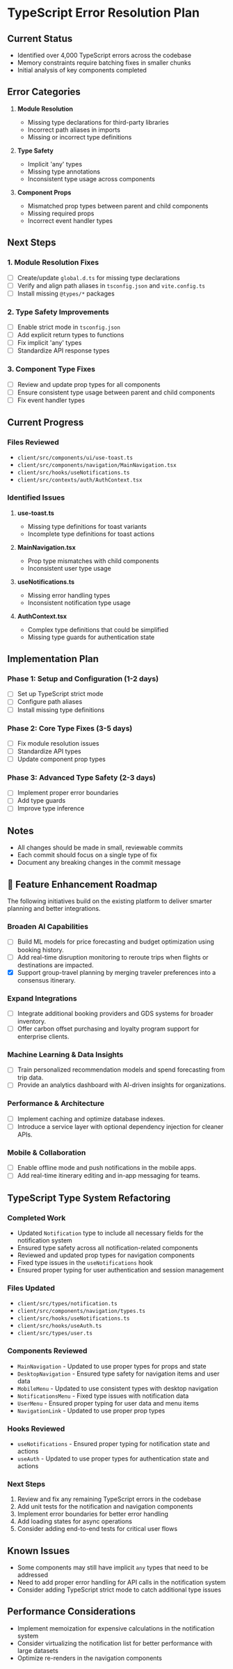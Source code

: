 # TypeScript Error Resolution Plan

## Current Status
- Identified over 4,000 TypeScript errors across the codebase
- Memory constraints require batching fixes in smaller chunks
- Initial analysis of key components completed

## Error Categories
1. **Module Resolution**
   - Missing type declarations for third-party libraries
   - Incorrect path aliases in imports
   - Missing or incorrect type definitions

2. **Type Safety**
   - Implicit 'any' types
   - Missing type annotations
   - Inconsistent type usage across components

3. **Component Props**
   - Mismatched prop types between parent and child components
   - Missing required props
   - Incorrect event handler types

## Next Steps

### 1. Module Resolution Fixes
- [ ] Create/update `global.d.ts` for missing type declarations
- [ ] Verify and align path aliases in `tsconfig.json` and `vite.config.ts`
- [ ] Install missing `@types/*` packages

### 2. Type Safety Improvements
- [ ] Enable strict mode in `tsconfig.json`
- [ ] Add explicit return types to functions
- [ ] Fix implicit 'any' types
- [ ] Standardize API response types

### 3. Component Type Fixes
- [ ] Review and update prop types for all components
- [ ] Ensure consistent type usage between parent and child components
- [ ] Fix event handler types

## Current Progress

### Files Reviewed
- `client/src/components/ui/use-toast.ts`
- `client/src/components/navigation/MainNavigation.tsx`
- `client/src/hooks/useNotifications.ts`
- `client/src/contexts/auth/AuthContext.tsx`

### Identified Issues
1. **use-toast.ts**
   - Missing type definitions for toast variants
   - Incomplete type definitions for toast actions

2. **MainNavigation.tsx**
   - Prop type mismatches with child components
   - Inconsistent user type usage

3. **useNotifications.ts**
   - Missing error handling types
   - Inconsistent notification type usage

4. **AuthContext.tsx**
   - Complex type definitions that could be simplified
   - Missing type guards for authentication state

## Implementation Plan

### Phase 1: Setup and Configuration (1-2 days)
- [ ] Set up TypeScript strict mode
- [ ] Configure path aliases
- [ ] Install missing type definitions

### Phase 2: Core Type Fixes (3-5 days)
- [ ] Fix module resolution issues
- [ ] Standardize API types
- [ ] Update component prop types

### Phase 3: Advanced Type Safety (2-3 days)
- [ ] Implement proper error boundaries
- [ ] Add type guards
- [ ] Improve type inference

## Notes
- All changes should be made in small, reviewable commits
- Each commit should focus on a single type of fix
- Document any breaking changes in the commit message

## 🚀 Feature Enhancement Roadmap

The following initiatives build on the existing platform to deliver smarter planning and better integrations.

### Broaden AI Capabilities
- [ ] Build ML models for price forecasting and budget optimization using booking history.
- [ ] Add real-time disruption monitoring to reroute trips when flights or destinations are impacted.
- [x] Support group-travel planning by merging traveler preferences into a consensus itinerary.

### Expand Integrations
- [ ] Integrate additional booking providers and GDS systems for broader inventory.
- [ ] Offer carbon offset purchasing and loyalty program support for enterprise clients.

### Machine Learning & Data Insights
- [ ] Train personalized recommendation models and spend forecasting from trip data.
- [ ] Provide an analytics dashboard with AI-driven insights for organizations.

### Performance & Architecture
- [ ] Implement caching and optimize database indexes.
- [ ] Introduce a service layer with optional dependency injection for cleaner APIs.

### Mobile & Collaboration
- [ ] Enable offline mode and push notifications in the mobile apps.
- [ ] Add real-time itinerary editing and in-app messaging for teams.

## TypeScript Type System Refactoring

### Completed Work
- Updated `Notification` type to include all necessary fields for the notification system
- Ensured type safety across all notification-related components
- Reviewed and updated prop types for navigation components
- Fixed type issues in the `useNotifications` hook
- Ensured proper typing for user authentication and session management

### Files Updated
- `client/src/types/notification.ts`
- `client/src/components/navigation/types.ts`
- `client/src/hooks/useNotifications.ts`
- `client/src/hooks/useAuth.ts`
- `client/src/types/user.ts`

### Components Reviewed
- `MainNavigation` - Updated to use proper types for props and state
- `DesktopNavigation` - Ensured type safety for navigation items and user data
- `MobileMenu` - Updated to use consistent types with desktop navigation
- `NotificationsMenu` - Fixed type issues with notification data
- `UserMenu` - Ensured proper typing for user data and menu items
- `NavigationLink` - Updated to use proper prop types

### Hooks Reviewed
- `useNotifications` - Ensured proper typing for notification state and actions
- `useAuth` - Updated to use proper types for authentication state and actions

### Next Steps
1. Review and fix any remaining TypeScript errors in the codebase
2. Add unit tests for the notification and navigation components
3. Implement error boundaries for better error handling
4. Add loading states for async operations
5. Consider adding end-to-end tests for critical user flows

## Known Issues
- Some components may still have implicit `any` types that need to be addressed
- Need to add proper error handling for API calls in the notification system
- Consider adding TypeScript strict mode to catch additional type issues

## Performance Considerations
- Implement memoization for expensive calculations in the notification system
- Consider virtualizing the notification list for better performance with large datasets
- Optimize re-renders in the navigation components
